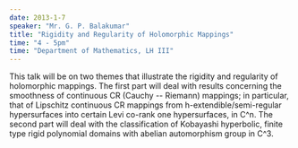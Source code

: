 ```yaml
---
date: 2013-1-7
speaker: "Mr. G. P. Balakumar"
title: "Rigidity and Regularity of Holomorphic Mappings"
time: "4 - 5pm" 
time: "Department of Mathematics, LH III"
---
```

This talk will be on two themes that illustrate the rigidity and regularity of holomorphic mappings. The first part will deal with results concerning the smoothness of continuous CR (Cauchy -- Riemann) mappings; in particular, that of Lipschitz continuous CR mappings from h-extendible/semi-regular hypersurfaces into certain Levi co-rank one hypersurfaces, in C^n. The second part will deal with the classification of Kobayashi hyperbolic, finite type rigid polynomial domains with abelian automorphism group in C^3.
